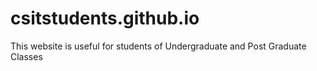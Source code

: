 # csitstudents.github.io
This website is useful for students of Undergraduate and Post Graduate Classes
